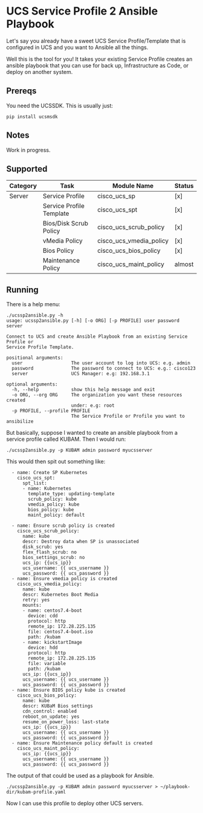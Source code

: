 # UCS Service Profile 2 Ansible Playbook

Let's say you already have a sweet UCS Service Profile/Template that is configured in UCS and you want to Ansible all the things. 

Well this is the tool for you!  It takes your existing Service Profile creates an ansible playbook that you can use for back up, Infrastructure as Code, or deploy on another system.

## Prereqs
You need the UCSSDK.  This is usually just: 

```
pip install ucsmsdk
``` 

## Notes

Work in progress.   

## Supported

| Category | Task                     | Module Name                | Status |
| -------- | ----                     | -----------                | ------ |
| Server   | Service Profile          | cisco\_ucs\_sp             | [x]    |
|          | Service Profile Template | cisco\_ucs\_spt            | [x] |
|          | Bios/Disk Scrub Policy        | cisco\_ucs\_scrub_policy   | [x] |
|          | vMedia Policy            | cisco\_ucs\_vmedia\_policy | [x] |
|          | Bios Policy              | cisco\_ucs\_bios\_policy   | [x]  |
|          | Maintenance Policy       | cisco\_ucs\_maint\_policy  | almost|

## Running

There is a help menu:

```
./ucssp2ansible.py -h
usage: ucssp2ansible.py [-h] [-o ORG] [-p PROFILE] user password server

Connect to UCS and create Ansible Playbook from an existing Service Profile or
Service Profile Template.

positional arguments:
  user                  The user account to log into UCS: e.g. admin
  password              The password to connect to UCS: e.g.: cisco123
  server                UCS Manager: e.g: 192.168.3.1

optional arguments:
  -h, --help            show this help message and exit
  -o ORG, --org ORG     The organization you want these resources created
                        under: e.g: root
  -p PROFILE, --profile PROFILE
                        The Service Profile or Profile you want to ansibilize
```

But basically, suppose I wanted to create an ansible playbook from a service profile called KUBAM.  Then I would run: 

```
./ucssp2ansible.py -p KUBAM admin password myucsserver
```

This would then spit out something like: 

```
  - name: Create SP Kubernetes
    cisco_ucs_spt:
      spt_list:
      - name: Kubernetes
        template_type: updating-template
        scrub_policy: kube
        vmedia_policy: kube
        bios_policy: kube
        maint_policy: default

  - name: Ensure scrub policy is created
    cisco_ucs_scrub_policy:
      name: kube
      descr: Destroy data when SP is unassociated
      disk_scrub: yes
      flex_flash_scrub: no
      bios_settings_scrub: no
      ucs_ip: {{ucs_ip}}
      ucs_username: {{ ucs_username }}
      ucs_password: {{ ucs_password }}
  - name: Ensure vmedia policy is created
    cisco_ucs_vmedia_policy:
      name: kube
      descr: Kubernetes Boot Media
      retry: yes
      mounts:
      - name: centos7.4-boot
        device: cdd
        protocol: http
        remote_ip: 172.28.225.135
        file: centos7.4-boot.iso
        path: /kubam
      - name: kickstartImage
        device: hdd
        protocol: http
        remote_ip: 172.28.225.135
        file: variable
        path: /kubam
      ucs_ip: {{ucs_ip}}
      ucs_username: {{ ucs_username }}
      ucs_password: {{ ucs_password }}
  - name: Ensure BIOS policy kube is created
    cisco_ucs_bios_policy:
      name: kube
      descr: KUBaM Bios settings
      cdn_control: enabled
      reboot_on_update: yes
      resume_on_power_loss: last-state
      ucs_ip: {{ucs_ip}}
      ucs_username: {{ ucs_username }}
      ucs_password: {{ ucs_password }}
  - name: Ensure Maintenance policy default is created
    cisco_ucs_maint_policy:
      ucs_ip: {{ucs_ip}}
      ucs_username: {{ ucs_username }}
      ucs_password: {{ ucs_password }}
```

The output of that could be used as a playbook for Ansible.  

```
./ucssp2ansible.py -p KUBAM admin password myucsserver > ~/playbook-dir/kubam-profile.yaml
```

Now I can use this profile to deploy other UCS servers. 
             